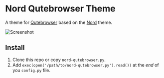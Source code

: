 # Nord Qutebrowser Theme

A theme for [Qutebrowser](https://qutebrowser.org) based on the [Nord](https://github.com/arcticicestudio/nord) theme.

![Screenshot](https://raw.githubusercontent.com/Linuus/nord-qutebrowser/master/screenshot.png "Screenshot")

## Install

1. Clone this repo or copy `nord-qutebrowser.py`.
2. Add `exec(open('/path/to/nord-qutebrowser.py').read())` at the _end_ of you `config.py` file.
